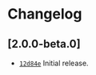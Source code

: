 # Changelog

## \[2.0.0-beta.0]

- [`12d84e`](https://github.com/tauri-apps/reserved-plugins/commit/undefined) Initial release.
